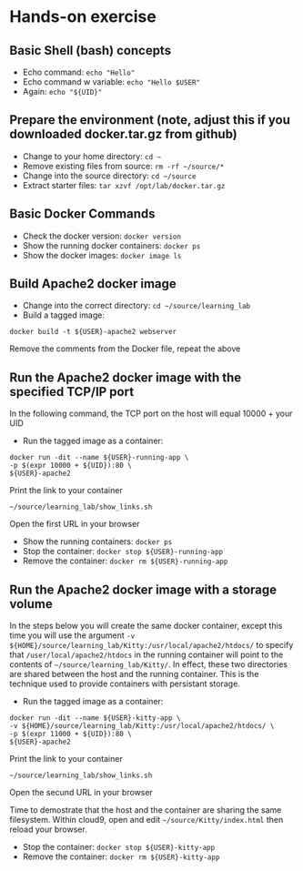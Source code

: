 # Hands-on exercise

## Basic Shell (bash) concepts
 * Echo command: ```echo "Hello"```
 * Echo command w variable: ```echo "Hello $USER"```
 * Again: ```echo "${UID}"```

## Prepare the environment (note, adjust this if you downloaded docker.tar.gz from github)
 * Change to your home directory: ```cd ~```
 * Remove existing files from source: ```rm -rf ~/source/*```
 * Change into the source directory: ```cd ~/source```
 * Extract starter files: ```tar xzvf /opt/lab/docker.tar.gz ```

## Basic Docker Commands
 * Check the docker version: ```docker version```
 * Show the running docker containers: ```docker ps```
 * Show the docker images: ```docker image ls```

## Build Apache2 docker image
 * Change into the correct directory: ```cd ~/source/learning_lab```
 * Build a tagged image: 
 
 ```docker build -t ${USER}-apache2 webserver```
 
Remove the comments from the Docker file, repeat the above

## Run the Apache2 docker image with the specified TCP/IP port
In the following command, the TCP port on the host will equal 10000 + your UID 
 * Run the tagged image as a container: 
 ```
 docker run -dit --name ${USER}-running-app \
 -p $(expr 10000 + ${UID}):80 \
 ${USER}-apache2
 ```
 
 Print the link to your container
 
 ```~/source/learning_lab/show_links.sh```
 
 Open the first URL in your browser
 
 * Show the running containers: ```docker ps```
 * Stop the container: ```docker stop ${USER}-running-app```
 * Remove the container: ```docker rm ${USER}-running-app```

## Run the Apache2 docker image with a storage volume
In the steps below you will create the same docker container, except this time you will
use the argument ``` -v ${HOME}/source/learning_lab/Kitty:/usr/local/apache2/htdocs/ ```
to specify that ```/user/local/apache2/htdocs``` in the running container 
will point to the contents of ```~/source/learning_lab/Kitty/```.
In effect, these two directories are shared between the host and the running container.
This is the technique used to provide containers with persistant storage.

 * Run the tagged image as a container: 
 ```
 docker run -dit --name ${USER}-kitty-app \
 -v ${HOME}/source/learning_lab/Kitty:/usr/local/apache2/htdocs/ \
 -p $(expr 11000 + ${UID}):80 \
 ${USER}-apache2
 ```
 
  Print the link to your container
 
 ```~/source/learning_lab/show_links.sh```

 Open the secund URL in your browser
 
 Time to demostrate that the host and the container are sharing the same filesystem.
 Within cloud9, open and edit ```~/source/Kitty/index.html``` then reload your browser.  
  
 * Stop the container: ```docker stop ${USER}-kitty-app```
 * Remove the container: ```docker rm ${USER}-kitty-app```
